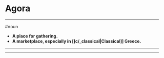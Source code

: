 # Agora
---
#noun
- **A place for gathering.**
- **A marketplace, especially in [[c/_classical|Classical]] Greece.**
---
---
